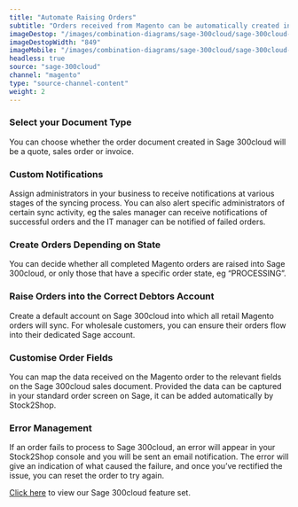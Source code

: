 ```yaml
---
title: "Automate Raising Orders"
subtitle: "Orders received from Magento can be automatically created in Sage 300cloud."
imageDestop: "/images/combination-diagrams/sage-300cloud/sage-300cloud-magento-orders.svg"
imageDestopWidth: "849"
imageMobile: "/images/combination-diagrams/sage-300cloud/sage-300cloud-magento-orders.svg"
headless: true
source: "sage-300cloud"
channel: "magento"
type: "source-channel-content"
weight: 2
---
```


### Select your Document Type
You can choose whether the order document created in Sage 300cloud will be a quote, sales order or invoice.

### Custom Notifications
Assign administrators in your business to receive notifications at various stages of the syncing process. You can also alert specific administrators of certain sync activity, eg the sales manager can receive notifications of successful orders and the IT manager can be notified of failed orders.

### Create Orders Depending on State
You can decide whether all completed Magento orders are raised into Sage 300cloud, or only those that have a specific order state, eg “PROCESSING”.

### Raise Orders into the Correct Debtors Account
Create a default account on Sage 300cloud into which all retail Magento orders will sync. For wholesale customers, you can ensure their orders flow into their dedicated Sage account.

### Customise Order Fields
You can map the data received on the Magento order to the relevant fields on the Sage 300cloud sales document. Provided the data can be captured in your standard order screen on Sage, it can be added automatically by Stock2Shop.

### Error Management
If an order fails to process to Sage 300cloud, an error will appear in your Stock2Shop console and you will be sent an email notification. The error will give an indication of what caused the failure, and once you’ve rectified the issue, you can reset the order to try again.

[Click here](/help/features/sage-300cloud/ "Sage 300cloud Features") to view our Sage 300cloud feature set.